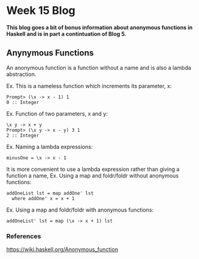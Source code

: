 # Week 15 Blog
**This blog goes a bit of bonus information about anonymous functions in Haskell and is in part a contintuation of Blog 5.**
## Anynymous Functions
An anonymous function is a function without a name and is also a lambda abstraction.

Ex. This is a nameless function which increments its parameter, x:
```
Prompt> (\x -> x - 1) 1
0 :: Integer
```

Ex. Function of two parameters, x and y: 
```
\x y -> x + y
Prompt> (\x y -> x - y) 3 1
2 :: Integer
```

Ex. Naming a lambda expressions:
```
minusOne = \x -> x - 1
```

It is more convenient to use a lambda expression rather than giving a function a name, 
Ex. Using a map and foldr/foldr without anonymous functions:
```
addOneList lst = map addOne' lst
  where addOne' x = x + 1
```

Ex. Using a map and foldr/foldr with anonymous functions:
```
addOneList' lst = map (\x -> x + 1) lst
```

### References
https://wiki.haskell.org/Anonymous_function